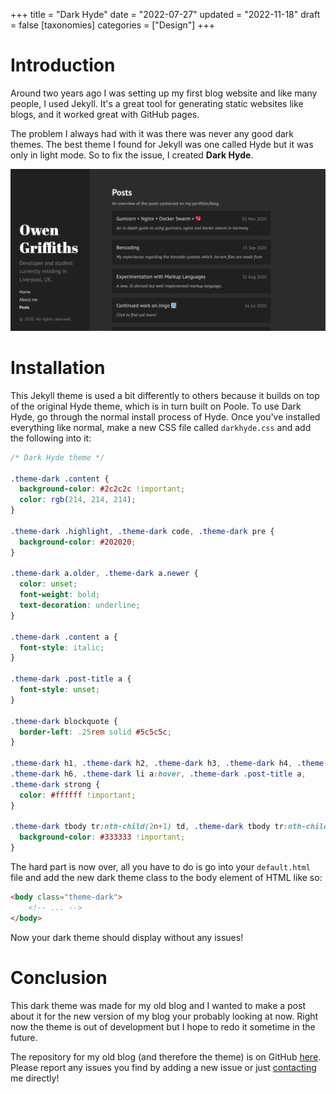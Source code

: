 +++
title = "Dark Hyde"
date = "2022-07-27"
updated = "2022-11-18"
draft = false
[taxonomies]
categories = ["Design"]
+++ 

# Introduction

Around two years ago I was setting up my first blog website and like many people, I used Jekyll. It's a great tool for generating static websites like blogs, and it worked great with GitHub pages.

The problem I always had with it was there was never any good dark themes. The best theme I found for Jekyll was one called Hyde but it was only in light mode. So to fix the issue, I created **Dark Hyde**.

![Example of Dark Hyde](/img/darkhyde/eg.png)

# Installation

This Jekyll theme is used a bit differently to others because it builds on top of the original Hyde theme, which is in turn built on Poole. To use Dark Hyde, go through the normal install process of Hyde. Once you've installed everything like normal, make a new CSS file called `darkhyde.css` and add the following into it:

```css
/* Dark Hyde theme */

.theme-dark .content {
  background-color: #2c2c2c !important;
  color: rgb(214, 214, 214);
}

.theme-dark .highlight, .theme-dark code, .theme-dark pre {
  background-color: #202020;
}

.theme-dark a.older, .theme-dark a.newer {
  color: unset;
  font-weight: bold;
  text-decoration: underline;
}

.theme-dark .content a {
  font-style: italic;
}

.theme-dark .post-title a {
  font-style: unset;
}

.theme-dark blockquote {
  border-left: .25rem solid #5c5c5c;
}

.theme-dark h1, .theme-dark h2, .theme-dark h3, .theme-dark h4, .theme-dark h5,
.theme-dark h6, .theme-dark li a:hover, .theme-dark .post-title a,
.theme-dark strong {
  color: #ffffff !important;
}

.theme-dark tbody tr:nth-child(2n+1) td, .theme-dark tbody tr:nth-child(2n+1) th {
  background-color: #333333 !important;
}
```

The hard part is now over, all you have to do is go into your `default.html` file and add the new dark theme class to the body element of HTML like so:

```html
<body class="theme-dark">
    <!-- ... -->
</body>
```

Now your dark theme should display without any issues!

# Conclusion

This dark theme was made for my old blog and I wanted to make a post about it for the new version of my blog your probably looking at now. Right now the theme is out of development but I hope to redo it sometime in the future.

The repository for my old blog (and therefore the theme) is on GitHub [here](https://github.com/Owez/portfolio/tree/old). Please report any issues you find by adding a new issue or just [contacting](/contact) me directly!
